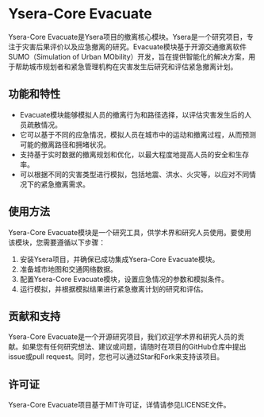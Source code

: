 # Ysera-Core Evacuate

Ysera-Core Evacuate是Ysera项目的撤离核心模块。Ysera是一个研究项目，专注于灾害后果评价以及应急撤离的研究。Evacuate模块基于开源交通撤离软件SUMO（Simulation of Urban MObility）开发，旨在提供智能化的解决方案，用于帮助城市规划者和紧急管理机构在灾害发生后研究和评估紧急撤离计划。

## 功能和特性

- Evacuate模块能够模拟人员的撤离行为和路径选择，以评估灾害发生后的人员疏散情况。
- 它可以基于不同的应急情况，模拟人员在城市中的运动和撤离过程，从而预测可能的撤离路径和拥堵状况。
- 支持基于实时数据的撤离规划和优化，以最大程度地提高人员的安全和生存率。
- 可以根据不同的灾害类型进行模拟，包括地震、洪水、火灾等，以应对不同情况下的紧急撤离需求。

## 使用方法

Ysera-Core Evacuate模块是一个研究工具，供学术界和研究人员使用。要使用该模块，您需要遵循以下步骤：

1. 安装Ysera项目，并确保已成功集成Ysera-Core Evacuate模块。
2. 准备城市地图和交通网络数据。
3. 配置Ysera-Core Evacuate模块，设置应急情况的参数和模拟条件。
4. 运行模拟，并根据模拟结果进行紧急撤离计划的研究和评估。

## 贡献和支持

Ysera-Core Evacuate是一个开源研究项目，我们欢迎学术界和研究人员的贡献。如果您有任何研究想法、建议或问题，请随时在项目的GitHub仓库中提出issue或pull request。同时，您也可以通过Star和Fork来支持该项目。

## 许可证

Ysera-Core Evacuate项目基于MIT许可证，详情请参见LICENSE文件。